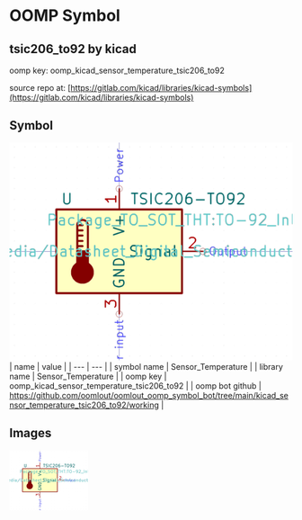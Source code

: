# OOMP Symbol  
## tsic206_to92  by kicad  
  
oomp key: oomp_kicad_sensor_temperature_tsic206_to92  
  
source repo at: [https://gitlab.com/kicad/libraries/kicad-symbols](https://gitlab.com/kicad/libraries/kicad-symbols)  
## Symbol  
  
[![working.png](working_600.png)](working.png)  
| name | value | 
| --- | --- | 
| symbol name | Sensor_Temperature | 
| library name | Sensor_Temperature | 
| oomp key | oomp_kicad_sensor_temperature_tsic206_to92 | 
| oomp bot github | https://github.com/oomlout/oomlout_oomp_symbol_bot/tree/main/kicad_sensor_temperature_tsic206_to92/working | 
## Images  
  
[![working.png](working_140.png)](working.png)  
